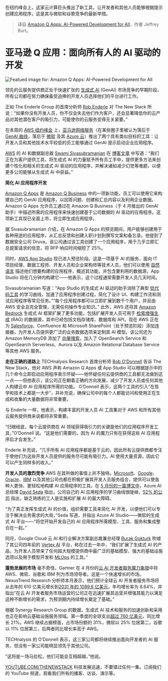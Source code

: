 
<!--
title: 亚马逊 Q 应用：面向所有人的 AI 驱动的开发
cover: https://cdn.thenewstack.io/media/2024/07/5eebb191-jean-woloszczyk-lk-f47mlmtk-unsplash.jpg
-->

在纽约峰会上，这家云计算巨头推出了新工具，让开发者和其他人员能够根据提示创建应用程序，这是其与微软和谷歌竞争的最新举措。

> 译自 [Amazon Q Apps: AI-Powered Development for All](https://thenewstack.io/amazon-q-apps-ai-powered-development-for-all/)，作者 Jeffrey Burt。


# 亚马逊 Q 应用：面向所有人的 AI 驱动的开发

![Featued image for: Amazon Q Apps: AI-Powered Development for All](https://cdn.thenewstack.io/media/2024/07/5eebb191-jean-woloszczyk-lk-f47mlmtk-unsplash-1024x683.jpg)

领先的云服务提供商正处于快速扩张的 [生成式 AI](https://thenewstack.io/generative-ai-tools-for-infrastructure-as-code/) (GenAI) 市场竞争的早期阶段，所有公司都在努力确保备受追捧的开发人员选择他们的平台进行工作。

正如 The Enderle Group 的首席分析师 [Rob Enderle](https://www.linkedin.com/in/rob-enderle-03729/) 对 The New Stack 所说：“如果你没有开发人员，你不仅会失去他们作为客户，还会显著降低你的云产品对其他潜在客户的吸引力，可能使你的云服务变得无关紧要。”

在本周的 [AWS 纽约峰会](https://aws.amazon.com/events/summits/new-york/) 上，[亚马逊网络服务](https://aws.amazon.com/?utm_content=inline+mention)（在某些圈子里被认为落后于 [GenAI 曲线](https://thenewstack.io/decoding-amazons-generative-ai-strategy/)，落后于 [微软](https://news.microsoft.com/?utm_content=inline+mention) 及其 [Azure 云](https://thenewstack.io/microsoft-copilot-for-azure-managing-cloud-ops-through-chat/)）推出了两个具有类似目标的工具：让开发人员和其他技术水平较低的员工能够通过 GenAI 提示启动企业应用程序。

[AWS](https://thenewstack.io/aws-gifts-java-rust-developers-with-useful-tools/) 的 AI 和数据副总裁 [Swami Sivasubramanian](https://www.linkedin.com/in/swaminathansivasubramanian/) 在 [博客文章](https://aws.amazon.com/blogs/machine-learning/empowering-everyone-with-genai-to-rapidly-build-customize-and-deploy-apps-securely-highlights-from-the-aws-new-york-summit/) 中写道：“我们正在为客户提供工具，将生成式 AI 的力量赋予所有员工手中，提供更多方法来创建个性化和相关的生成式 AI 驱动的应用程序，并解决诸如减少幻觉等难题，以便更多公司能够从生成式 AI 中获益。”

**简化 AI 应用程序开发**

[Amazon Q Apps](https://aws.amazon.com/blogs/aws/amazon-q-apps-now-generally-available-enables-users-to-build-their-own-generative-ai-apps/) 是 [Amazon Q Business](https://aws.amazon.com/q/business/) 中的一项新功能，员工可以使用它来构建自己的 GenAI 应用程序，以回答问题、创建和汇总内容以及利用企业数据。Amazon Q Apps 允许员工通过在 Amazon Q Business（于 4 月推出的 GenAI 助手）中描述所需的应用程序来快速创建基于公司数据的 AI 驱动的应用程序。这项新工具现已全面上市，将立即生成应用程序。

据 Sivasubramanian 介绍，在 Amazon Q Apps 的预览期间，用户能够创建用于各种用途的应用程序，从汇总反馈和创建入职计划到撰写文案和备忘录。他提到了数据安全公司 Druva，该公司通过该工具创建了一个应用程序，用于几乎立即汇总提案请求的信息，将 RFP 响应时间缩短了 25%。

同时，[AWS App Studio](https://aws.amazon.com/blogs/aws/build-custom-business-applications-without-cloud-expertise-using-aws-app-studio-preview/) 现已进入预览阶段。这是一项基于 AI 的服务，面向 IT 项目经理、数据工程师、开发人员和企业架构师等技术人员，他们可以使用 [自然语言](https://thenewstack.io/what-temperature-means-in-natural-language-processing-and-ai/) 描述他们想要构建的应用程序，概述其功能，并包含要利用的数据源，App Studio 将在几分钟内构建它——他表示，这个过程通常需要开发人员几天时间。

Sivasubramanian 写道：“App Studio 的生成式 AI 驱动的助手消除了典型 [低代码工具](https://thenewstack.io/the-highs-and-lows-of-low-code-tools/) 的学习曲线，加速了应用程序创建过程，简化了设计 UI、构建工作流和测试应用程序等常见任务。”“每个应用程序都可以立即扩展到数千个用户，并且由 AWS 安全且完全管理，无需任何操作专业知识。”
此外，AWS 还将其 [Amazon Bedrock](https://thenewstack.io/amazon-bedrock-expands-palette-of-large-language-models/) 生成式 AI 框架扩展了更多功能，包括扩展开发人员可用于 [检索增强生成](https://thenewstack.io/freshen-up-llms-with-retrieval-augmented-generation/) (RAG) 的数据源，其中已经包括文档存储库、数据库和 API。现在 AWS 正在为 [Salesforce](https://thenewstack.io/salesforce-gets-on-the-gpt-3-train-with-einsteingpt/)、Confluence 和 Microsoft SharePoint（处于预览阶段）添加连接器，为开发人员提供更广泛的业务数据选项来定制其 AI 模型。该公司还为 Amazon MemoryDB 添加了 [向量搜索](https://thenewstack.io/vector-databases-long-term-memory-for-artificial-intelligence/)，加入了 OpenSearch Service 和 OpenSearch Serverless、Aurora 以及 Amazon Relational Database Service 等其他 AWS 服务。

**走在正确的道路上**
TECHnalysis Research 首席分析师 [Bob O’Donnell](https://www.linkedin.com/in/bobodonnell/) 告诉 The New Stack，他对 AWS 声称 Amazon Q Apps 或 App Studio 可以根据提示中的几个命令立即启动应用程序表示怀疑——他怀疑任何云提供商的工具都无法做到这一点——但他表示，该公司正在朝着正确的方向发展，减少了开发人员或任何其他人构建云中 AI 应用程序所需的功能。
O’Donnell 表示，这两个工具的引入“在哲学和技术上都是一大步”，并补充说，确保公司中的每个人都能访问和使用正在生成和收集的大量数据将非常重要。

与 Enderle 一样，他表示，构建丰富的开发人员 AI 工具集对于 AWS 和所有其他云服务提供商来说都将非常重要。

“归根结底，每个云提供商在 AI 领域获得吸引力的关键是他们的应用程序开发工具，”O’Donnell 说。“这是他们需要的，因为 AI 的魔力只有在获得这些 AI 应用程序后才会发生。”

Enderle 补充说，“几乎所有 AI 应用程序都是基于云的，因此所有云提供商都专注于使他们为这些开发人员提供的服务尽可能有吸引力。AI 使用大量资源，因此它可以产生同样多的收入。”

**开发人员的激烈竞争**
AWS 在其所做的事情上并不独特。[Microsoft](https://thenewstack.io/microsoft-one-ups-google-with-copilot-stack-for-developers/)、[Google](https://cloud.google.com/?utm_content=inline+mention)、[Oracle](https://developer.oracle.com/?utm_content=inline+mention)、[IBM](https://thenewstack.io/ibm-anaconda-partner-to-embed-python-into-enterprise-ai/) 以及其他公司也都在积极扩展其开发人员服务组合，提供可以使各种人更快、更轻松地构建 AI 应用程序的工具。在 [5 月份的一篇博文中](https://azure.microsoft.com/en-us/blog/3-ways-microsoft-azure-ai-studio-helps-accelerate-the-ai-development-journey/)，Azure AI 总经理 [David Seda](https://www.linkedin.com/in/david-seda-4a9501128/) 指出，公司自己的 AI 应用程序的学习曲线很陡峭，[52% 的公司](https://news.microsoft.com/source/wp-content/uploads/2023/11/US51315823-IG-ADA.pdf) 指出，缺乏熟练的工人是实施和扩展 AI 的最大障碍。

“为了真正发挥生成式 AI 的价值，组织需要工具来简化 AI 开发，以便他们可以专注于解决业务需求的大局，”Seda 写道，并指出 Azure AI Studio——微软的生成式 AI 平台——“将您开始开发自己的 AI 应用程序所需模型、工具、服务和集成整合在一起。”

同月，Google Cloud 云 AI 和行业解决方案副总裁兼总经理 [Burak Gokturk](https://www.linkedin.com/in/burak-gokturk-8983792/) 吹嘘了其公司四年前的 [Vertex AI](https://thenewstack.io/an-introduction-to-google-vertex-ai-automl-training-and-inference/) 平台，称在过去一年中，“我们扩展了生成式 AI 的产品，为开发人员带来了任何超大规模提供商中最广泛的基础模型、强大的基础设施选项以及用于模型开发和 [MLOps](https://thenewstack.io/kitops-is-the-open-source-tool-that-turns-devops-pipelines-into-mlops-pipelines/) 的工具。”

**蓬勃发展的市场**
毫不奇怪，Gartner 在 4 月份的[云 AI 开发者服务魔力象限](https://www.gartner.com/doc/reprints?id=1-2HEDHS4Z&ct=240425&st=sb)中将 AWS、微软、谷歌和 IBM 列为市场领导者。这是一个快速增长的市场。NexusTrend Research 分析师本月表示，他们预计全球云 AI 开发者服务市场将从去年的 610 亿美元增长到[2031 年的 1089.6 亿美元](https://www.linkedin.com/pulse/global-cloud-ai-developer-services-market-size-pioneering-efo1c/)，年均增长率为 8.64%，并指出“在云 AI 开发者服务市场运营的公司正在迅速扩展其运营并增强其能力以满足这种不断增长的需求，为预测期内持续增长奠定了基础。”

根据 Synergy Research Group 的数据，生成式 AI 技术和服务的加速创新和采用也正在影响云基础设施服务领域。第一季度的全球支出[超过 760 亿美元](https://www.srgresearch.com/articles/huge-cloud-market-sees-a-strong-bounce-in-growth-rate-for-the-second-consecutive-quarter)，同比增长 21%。AWS 继续占据榜首，占市场份额的 31%，微软以 25% 位居第二，谷歌以 11% 位居第三，后两者同比增长率高于 AWS。

TECHnalysis 的 O’Donnell 表示，这三家公司都将继续推出面向开发者的 AI 服务，但没有一家公司能明显领先于其他公司。

“这将是一场马拉松，他们可能会互相超越，”他说。

[YOUTUBE.COM/THENEWSTACK](https://youtube.com/thenewstack?sub_confirmation=1)
科技发展迅速，不要错过任何一集。订阅我们的 YouTube 频道，观看我们所有的播客、访谈、演示等。